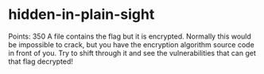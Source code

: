 # hidden-in-plain-sight
Points: 350
A file contains the flag but it is encrypted. Normally this would be impossible to crack, but you have the encryption algorithm source code in front of you. Try to shift through it and see the vulnerabilities that can get that flag decrypted!
